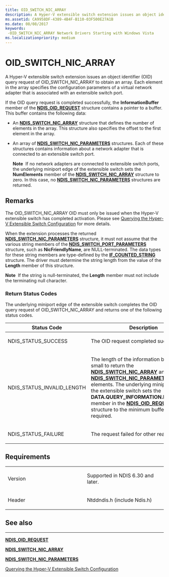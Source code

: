 ```yaml
---
title: OID_SWITCH_NIC_ARRAY
description: A Hyper-V extensible switch extension issues an object identifier (OID) query request of OID_SWITCH_NIC_ARRAY to obtain an array.
ms.assetid: CA9958DF-4389-4B4F-B110-03F500E27A1B
ms.date: 08/08/2017
keywords: 
 -OID_SWITCH_NIC_ARRAY Network Drivers Starting with Windows Vista
ms.localizationpriority: medium
---
```


# OID\_SWITCH\_NIC\_ARRAY


A Hyper-V extensible switch extension issues an object identifier (OID) query request of OID\_SWITCH\_NIC\_ARRAY to obtain an array. Each element in the array specifies the configuration parameters of a virtual network adapter that is associated with an extensible switch port.

If the OID query request is completed successfully, the **InformationBuffer** member of the [**NDIS\_OID\_REQUEST**](https://docs.microsoft.com/windows-hardware/drivers/ddi/ndis/ns-ndis-_ndis_oid_request) structure contains a pointer to a buffer. This buffer contains the following data:

-   An [**NDIS\_SWITCH\_NIC\_ARRAY**](https://docs.microsoft.com/windows-hardware/drivers/ddi/ntddndis/ns-ntddndis-_ndis_switch_nic_array) structure that defines the number of elements in the array. This structure also specifies the offset to the first element in the array.

-   An array of [**NDIS\_SWITCH\_NIC\_PARAMETERS**](https://docs.microsoft.com/windows-hardware/drivers/ddi/ntddndis/ns-ntddndis-_ndis_switch_nic_parameters) structures. Each of these structures contains information about a network adapter that is connected to an extensible switch port.

    **Note**  If no network adapters are connected to extensible switch ports, the underlying miniport edge of the extensible switch sets the **NumElements** member of the [**NDIS\_SWITCH\_NIC\_ARRAY**](https://docs.microsoft.com/windows-hardware/drivers/ddi/ntddndis/ns-ntddndis-_ndis_switch_nic_array) structure to zero. In this case, no [**NDIS\_SWITCH\_NIC\_PARAMETERS**](https://docs.microsoft.com/windows-hardware/drivers/ddi/ntddndis/ns-ntddndis-_ndis_switch_nic_parameters) structures are returned.

     

Remarks
-------

The OID\_SWITCH\_NIC\_ARRAY OID must only be issued when the Hyper-V extensible switch has completed activation. Please see [Querying the Hyper-V Extensible Switch Configuration](https://docs.microsoft.com/windows-hardware/drivers/network/querying-the-hyper-v-extensible-switch-configuration) for more details.

When the extension processes the returned [**NDIS\_SWITCH\_NIC\_PARAMETERS**](https://docs.microsoft.com/windows-hardware/drivers/ddi/ntddndis/ns-ntddndis-_ndis_switch_nic_parameters) structure, it must not assume that the various string members of the [**NDIS\_SWITCH\_PORT\_PARAMETERS**](https://docs.microsoft.com/windows-hardware/drivers/ddi/ntddndis/ns-ntddndis-_ndis_switch_port_parameters) structure, such as **NicFriendlyName**, are NULL-terminated. The data types for these string members are type-defined by the [**IF\_COUNTED\_STRING**](https://docs.microsoft.com/windows/desktop/api/ifdef/ns-ifdef-_if_counted_string_lh) structure. The driver must determine the string length from the value of the **Length** member of this structure.

**Note**  If the string is null-terminated, the **Length** member must not include the terminating null character.

 

### Return Status Codes

The underlying miniport edge of the extensible switch completes the OID query request of OID\_SWITCH\_NIC\_ARRAY and returns one of the following status codes.

<table>
<colgroup>
<col width="50%" />
<col width="50%" />
</colgroup>
<thead>
<tr class="header">
<th>Status Code</th>
<th>Description</th>
</tr>
</thead>
<tbody>
<tr class="odd">
<td><p>NDIS_STATUS_SUCCESS</p></td>
<td><p>The OID request completed successfully.</p></td>
</tr>
<tr class="even">
<td><p>NDIS_STATUS_INVALID_LENGTH</p></td>
<td><p>The length of the information buffer is too small to return the <a href="https://docs.microsoft.com/windows-hardware/drivers/ddi/ntddndis/ns-ntddndis-_ndis_switch_nic_array" data-raw-source="[&lt;strong&gt;NDIS_SWITCH_NIC_ARRAY&lt;/strong&gt;](https://docs.microsoft.com/windows-hardware/drivers/ddi/ntddndis/ns-ntddndis-_ndis_switch_nic_array)"><strong>NDIS_SWITCH_NIC_ARRAY</strong></a> and its array of <a href="https://docs.microsoft.com/windows-hardware/drivers/ddi/ntddndis/ns-ntddndis-_ndis_switch_nic_parameters" data-raw-source="[&lt;strong&gt;NDIS_SWITCH_NIC_PARAMETERS&lt;/strong&gt;](https://docs.microsoft.com/windows-hardware/drivers/ddi/ntddndis/ns-ntddndis-_ndis_switch_nic_parameters)"><strong>NDIS_SWITCH_NIC_PARAMETERS</strong></a> elements. The underlying miniport edge of the extensible switch sets the <strong>DATA.QUERY_INFORMATION.BytesNeeded</strong> member in the <a href="https://docs.microsoft.com/windows-hardware/drivers/ddi/ndis/ns-ndis-_ndis_oid_request" data-raw-source="[&lt;strong&gt;NDIS_OID_REQUEST&lt;/strong&gt;](https://docs.microsoft.com/windows-hardware/drivers/ddi/ndis/ns-ndis-_ndis_oid_request)"><strong>NDIS_OID_REQUEST</strong></a> structure to the minimum buffer size that is required.</p></td>
</tr>
<tr class="odd">
<td><p>NDIS_STATUS_FAILURE</p></td>
<td><p>The request failed for other reasons.</p></td>
</tr>
</tbody>
</table>

 

Requirements
------------

<table>
<colgroup>
<col width="50%" />
<col width="50%" />
</colgroup>
<tbody>
<tr class="odd">
<td><p>Version</p></td>
<td><p>Supported in NDIS 6.30 and later.</p></td>
</tr>
<tr class="even">
<td><p>Header</p></td>
<td>Ntddndis.h (include Ndis.h)</td>
</tr>
</tbody>
</table>

## See also


****
[**NDIS\_OID\_REQUEST**](https://docs.microsoft.com/windows-hardware/drivers/ddi/ndis/ns-ndis-_ndis_oid_request)

[**NDIS\_SWITCH\_NIC\_ARRAY**](https://docs.microsoft.com/windows-hardware/drivers/ddi/ntddndis/ns-ntddndis-_ndis_switch_nic_array)

[**NDIS\_SWITCH\_NIC\_PARAMETERS**](https://docs.microsoft.com/windows-hardware/drivers/ddi/ntddndis/ns-ntddndis-_ndis_switch_nic_parameters)

[Querying the Hyper-V Extensible Switch Configuration](https://docs.microsoft.com/windows-hardware/drivers/network/querying-the-hyper-v-extensible-switch-configuration)

 

 




